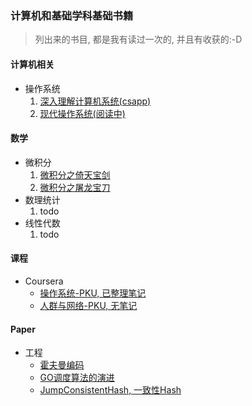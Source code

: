 ### 计算机和基础学科基础书籍

> 列出来的书目, 都是我有读过一次的, 并且有收获的:-D

#### 计算机相关

* 操作系统
	1. [深入理解计算机系统(csapp)](https://book.douban.com/subject/1230413/)
	2. [现代操作系统(阅读中)](https://book.douban.com/subject/1390650/)


#### 数学

* 微积分
	1. [微积分之倚天宝剑](https://book.douban.com/subject/1391754/)
	2. [微积分之屠龙宝刀](https://book.douban.com/subject/4897351/)
* 数理统计
   1. todo
* 线性代数
   1. todo

   
#### 课程
* Coursera
	* [操作系统-PKU, 已整理笔记](https://github.com/zhiyu-he/course/blob/master/coursera/os_pku/REAME.md)
	* [人群与网络-PKU, 无笔记](https://www.coursera.org/learn/renqun-wangluo)

#### Paper
* 工程
	* [霍夫曼编码]()
	* [GO调度算法的演进]()
	* [JumpConsistentHash, 一致性Hash]()
